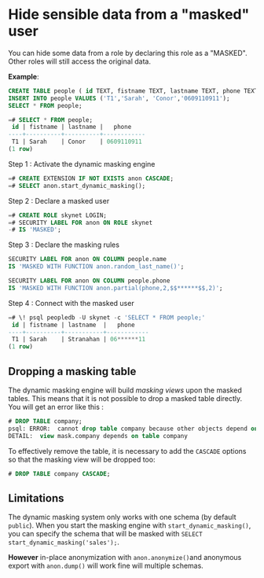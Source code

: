 Hide sensible data from a "masked" user
===============================================================================

You can hide some data from a role by declaring this role as a "MASKED". 
Other roles will still access the original data.  

**Example**:

<!-- demo/masking.sql -->

```sql
CREATE TABLE people ( id TEXT, fistname TEXT, lastname TEXT, phone TEXT);
INSERT INTO people VALUES ('T1','Sarah', 'Conor','0609110911');
SELECT * FROM people;

=# SELECT * FROM people;
 id | fistname | lastname |   phone    
----+----------+----------+------------
 T1 | Sarah    | Conor    | 0609110911
(1 row)
```

Step 1 : Activate the dynamic masking engine

```sql
=# CREATE EXTENSION IF NOT EXISTS anon CASCADE;
=# SELECT anon.start_dynamic_masking();
```

Step 2 : Declare a masked user

```sql
=# CREATE ROLE skynet LOGIN;
=# SECURITY LABEL FOR anon ON ROLE skynet 
-# IS 'MASKED';
```

Step 3 : Declare the masking rules

```sql
SECURITY LABEL FOR anon ON COLUMN people.name 
IS 'MASKED WITH FUNCTION anon.random_last_name()';

SECURITY LABEL FOR anon ON COLUMN people.phone 
IS 'MASKED WITH FUNCTION anon.partial(phone,2,$$******$$,2)';
```


Step 4 : Connect with the masked user

```sql
=# \! psql peopledb -U skynet -c 'SELECT * FROM people;'
 id | fistname | lastname  |   phone    
----+----------+-----------+------------
 T1 | Sarah    | Stranahan | 06******11
(1 row)
```

Dropping a masking table
------------------------------------------------------------------------------

The dynamic masking engine will build _masking views_ upon the masked tables. 
This means that it is not possible to drop a masked table directly. You will
get an error like this :

```sql
# DROP TABLE company;
psql: ERROR:  cannot drop table company because other objects depend on it
DETAIL:  view mask.company depends on table company
```

To effectively remove the table, it is necessary to add the `CASCADE` options 
so that the masking view will be dropped too:

```sql
# DROP TABLE company CASCADE;
```


Limitations
------------------------------------------------------------------------------

The dynamic masking system only works with one schema (by default `public`). 
When you start the masking engine with `start_dynamic_masking()`, you can 
specify the schema that will be masked with `SELECT start_dynamic_masking('sales');`. 

**However** in-place anonymization with `anon.anonymize()`and anonymous export 
with `anon.dump()` will work fine will multiple schemas.


